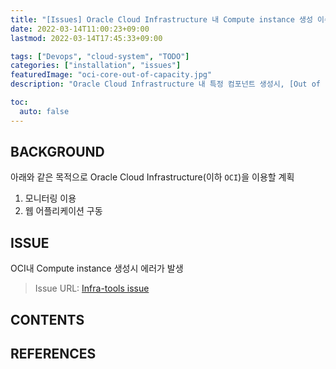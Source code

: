 ```yaml
---
title: "[Issues] Oracle Cloud Infrastructure 내 Compute instance 생성 이슈"
date: 2022-03-14T11:00:23+09:00
lastmod: 2022-03-14T17:45:33+09:00

tags: ["Devops", "cloud-system", "TODO"]
categories: ["installation", "issues"]
featuredImage: "oci-core-out-of-capacity.jpg"
description: "Oracle Cloud Infrastructure 내 특정 컴포넌트 생성시, [Out of host capacity]에러가 발생"

toc:
  auto: false
---
```


<!--more-->

## BACKGROUND

아래와 같은 목적으로 Oracle Cloud Infrastructure(이하 `OCI`)을 이용할 계획

1. 모니터링 이용
2. 웹 어플리케이션 구동

## ISSUE

OCI내 Compute instance 생성시 에러가 발생

> Issue URL: [Infra-tools issue](https://github.com/Rick00Kim/infra-tools/issues/3)

## CONTENTS

## REFERENCES
